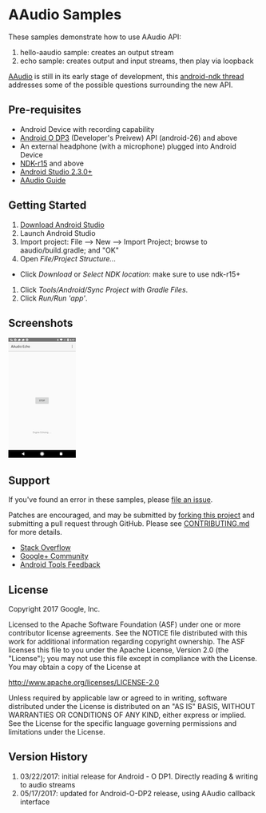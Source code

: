 AAudio Samples
==============
These samples demonstrate how to use AAudio API:
1. hello-aaudio sample: creates an output stream
1. echo sample: creates output and input streams, then play via loopback

[AAudio](https://android-dot-devsite.googleplex.com/ndk/guides/audio/aaudio/aaudio.html) is still in its early stage of development, this [android-ndk thread](https://groups.google.com/forum/#!topic/android-ndk/Ox7L8V5ZF5s) addresses some of the possible questions surrounding the new API.

Pre-requisites
-------------
* Android Device with recording capability
* [Android O DP3](https://android-developers.googleblog.com/2017/06/android-o-apis-are-final-get-your-apps.html) (Developer's Preivew) API (android-26) and above
* An external headphone (with a microphone) plugged into Android Device
* [NDK-r15](https://developer.android.com/ndk/downloads/index.html) and above
* [Android Studio 2.3.0+](https://developer.android.com/studio/index.html)
* [AAudio Guide](https://developer.android.com/ndk/guides/audio/aaudio/aaudio.html)

Getting Started
---------------
1. [Download Android Studio](https://developer.android.com/studio/index.html)
1. Launch Android Studio
1. Import project: File --> New --> Import Project; browse to aaudio/build.gradle; and "OK"
1. Open *File/Project Structure...*
  - Click *Download* or *Select NDK location*: make sure to use ndk-r15+
1. Click *Tools/Android/Sync Project with Gradle Files*.
1. Click *Run/Run 'app'*.

Screenshots
-----------
![screenshot](screenshot.png)

Support
-------
If you've found an error in these samples, please [file an issue](https://github.com/googlesamples/android-audio-high-performance/issues/new).

Patches are encouraged, and may be submitted by [forking this project](https://github.com/googlesamples/android-audio-high-performance/fork) and
submitting a pull request through GitHub. Please see [CONTRIBUTING.md](../CONTRIBUTING.md) for more details.

- [Stack Overflow](http://stackoverflow.com/questions/tagged/android-ndk)
- [Google+ Community](https://plus.google.com/communities/105153134372062985968)
- [Android Tools Feedback](http://tools.android.com/feedback)


License
-------
Copyright 2017 Google, Inc.

Licensed to the Apache Software Foundation (ASF) under one or more contributor
license agreements.  See the NOTICE file distributed with this work for
additional information regarding copyright ownership.  The ASF licenses this
file to you under the Apache License, Version 2.0 (the "License"); you may not
use this file except in compliance with the License.  You may obtain a copy of
the License at

http://www.apache.org/licenses/LICENSE-2.0

Unless required by applicable law or agreed to in writing, software
distributed under the License is distributed on an "AS IS" BASIS, WITHOUT
WARRANTIES OR CONDITIONS OF ANY KIND, either express or implied.  See the
License for the specific language governing permissions and limitations under
the License.

Version History
---------------
1) 03/22/2017:  initial release for Android - O DP1. Directly reading & writing to audio streams
2) 05/17/2017:  updated for Android-O-DP2 release, using AAudio callback interface
